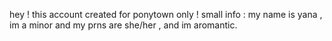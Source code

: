 hey ! this account created for ponytown only !
small info : my name is yana , im a minor and my prns are she/her , and im aromantic.
